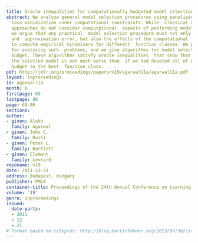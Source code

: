 ```yaml
---
title: Oracle inequalities for computationally budgeted model selection
abstract: We analyze general model selection procedures using penalized  empirical
  loss minimization under computational constraints. While  classical model selection
  approaches do not consider computational  aspects of performing model selection,
  we argue that any practical  model selection procedure must not only trade off estimation
  and  approximation error, but also the effects of the computational  effort required
  to compute empirical minimizers for different  function classes. We provide a framework
  for analyzing such  problems, and we give algorithms for model selection under a  computational
  budget. These algorithms satisfy oracle inequalities  that show that the risk of
  the selected model is not much worse than  if we had devoted all of our computational
  budget to the best  function class.
pdf: http://jmlr.org/proceedings/papers/v19/agarwal11a/agarwal11a.pdf
layout: inproceedings
id: agarwal11a
month: 0
firstpage: 69
lastpage: 86
page: 69-86
sections: 
author:
- given: Alekh
  family: Agarwal
- given: John C.
  family: Duchi
- given: Peter L.
  family: Bartlett
- given: Clement
  family: Levrard
reponame: v19
date: 2011-12-21
address: Budapest, Hungary
publisher: PMLR
container-title: Proceedings of the 24th Annual Conference on Learning Theory
volume: '19'
genre: inproceedings
issued:
  date-parts:
  - 2011
  - 12
  - 21
# Format based on citeproc: http://blog.martinfenner.org/2013/07/30/citeproc-yaml-for-bibliographies/
---
```

